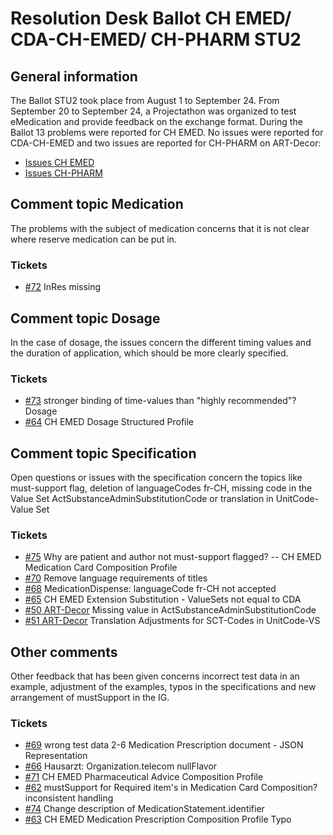 # Resolution Desk Ballot CH EMED/ CDA-CH-EMED/ CH-PHARM STU2

## General information
The Ballot STU2 took place from August 1 to September 24. From September 20 to
September 24, a Projectathon was organized to test eMedication and provide feedback on
the exchange format.
During the Ballot 13 problems were reported for CH EMED. No issues were reported for CDA-CH-EMED
and two issues are reported for CH-PHARM on ART-Decor:
* [Issues CH EMED](https://github.com/hl7ch/ch-emed/issues)
* [Issues CH-PHARM](https://art-decor.org/art-decor/decor-issues--ch-pharm-)

## Comment topic Medication
The problems with the subject of medication concerns that it is not clear where reserve
medication can be put in.

### Tickets
* [#72](https://github.com/hl7ch/ch-emed/issues/72) InRes missing

## Comment topic Dosage
In the case of dosage, the issues concern the different timing values and the duration of
application, which should be more clearly specified.

### Tickets
* [#73](https://github.com/hl7ch/ch-emed/issues/73) stronger binding of time-values than &quot;highly recommended&quot;? Dosage
* [#64](https://github.com/hl7ch/ch-emed/issues/64) CH EMED Dosage Structured Profile

## Comment topic Specification
Open questions or issues with the specification concern the topics like must-support flag,
deletion of languageCodes fr-CH, missing code in the Value Set
ActSubstanceAdminSubstitutionCode or translation in UnitCode-Value Set

### Tickets
* [#75](https://github.com/hl7ch/ch-emed/issues/75) Why are patient and author not must-support flagged? -- CH EMED Medication Card
Composition Profile
* [#70](https://github.com/hl7ch/ch-emed/issues/70) Remove language requirements of titles
* [#68](https://github.com/hl7ch/ch-emed/issues/68) MedicationDispense: languageCode fr-CH not accepted
* [#65](https://github.com/hl7ch/ch-emed/issues/65) CH EMED Extension Substitution - ValueSets not equal to CDA
* [#50 ART-Decor](https://art-decor.org/art-decor/decor-issues--ch-pharm) Missing value in ActSubstanceAdminSubstitutionCode
* [#51 ART-Decor](https://art-decor.org/art-decor/decor-issues--ch-pharm) Translation Adjustments for SCT-Codes in UnitCode-VS

## Other comments
Other feedback that has been given concerns incorrect test data in an example, adjustment
of the examples, typos in the specifications and new arrangement of mustSupport in the IG.

### Tickets
* [#69](https://github.com/hl7ch/ch-emed/issues/69) wrong test data 2-6 Medication Prescription document - JSON Representation
* [#66](https://github.com/hl7ch/ch-emed/issues/66) Hausarzt: Organization.telecom nullFlavor
* [#71](https://github.com/hl7ch/ch-emed/issues/71) CH EMED Pharmaceutical Advice Composition Profile
* [#62](https://github.com/hl7ch/ch-emed/issues/62) mustSupport for Required item&#39;s in Medication Card Composition? inconsistent handling
* [#74](https://github.com/hl7ch/ch-emed/issues/74) Change description of MedicationStatement.identifier
* [#63](https://github.com/hl7ch/ch-emed/issues/63) CH EMED Medication Prescription Composition Profile Typo
